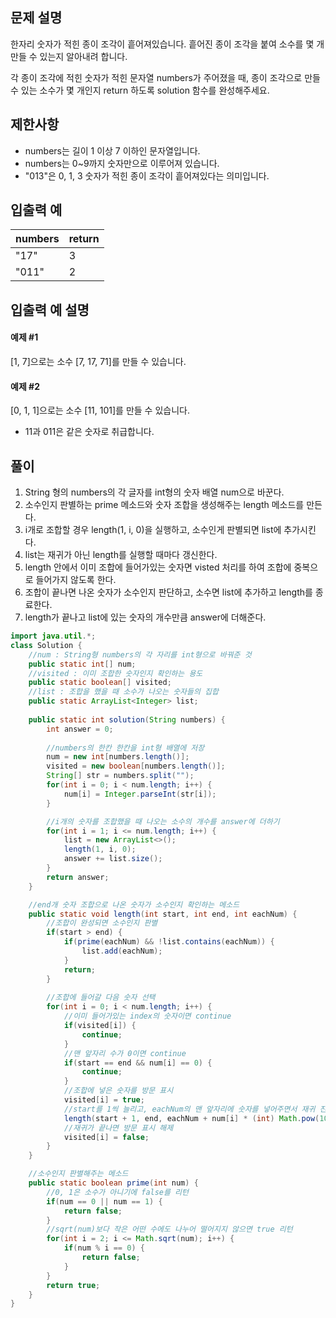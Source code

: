 ## 문제 설명
한자리 숫자가 적힌 종이 조각이 흩어져있습니다. 흩어진 종이 조각을 붙여 소수를 몇 개 만들 수 있는지 알아내려 합니다.

각 종이 조각에 적힌 숫자가 적힌 문자열 numbers가 주어졌을 때, 종이 조각으로 만들 수 있는 소수가 몇 개인지 return 하도록 solution 함수를 완성해주세요.

## 제한사항
- numbers는 길이 1 이상 7 이하인 문자열입니다.
- numbers는 0~9까지 숫자만으로 이루어져 있습니다.
- "013"은 0, 1, 3 숫자가 적힌 종이 조각이 흩어져있다는 의미입니다.

## 입출력 예
|numbers|return|
|--|--|
|"17"|3|
|"011"|2|

## 입출력 예 설명
#### 예제 #1
[1, 7]으로는 소수 [7, 17, 71]를 만들 수 있습니다.

#### 예제 #2
[0, 1, 1]으로는 소수 [11, 101]를 만들 수 있습니다.

- 11과 011은 같은 숫자로 취급합니다.

## 풀이
1. String 형의 numbers의 각 글자를 int형의 숫자 배열 num으로 바꾼다.
2. 소수인지 판별하는 prime 메소드와 숫자 조합을 생성해주는 length 메소드를 만든다.
3. i개로 조합할 경우 length(1, i, 0)을 실행하고, 소수인게 판별되면 list에 추가시킨다.
4. list는 재귀가 아닌 length를 실행할 때마다 갱신한다.
5. length 안에서 이미 조합에 들어가있는 숫자면 visted 처리를 하여 조합에 중복으로 들어가지 않도록 한다.
6. 조합이 끝나면 나온 숫자가 소수인지 판단하고, 소수면 list에 추가하고 length를 종료한다.
7. length가 끝나고 list에 있는 숫자의 개수만큼 answer에 더해준다.

```java
import java.util.*;
class Solution {
    //num : String형 numbers의 각 자리를 int형으로 바꿔준 것
    public static int[] num;
    //visited : 이미 조합한 숫자인지 확인하는 용도
    public static boolean[] visited;
    //list : 조합을 했을 때 소수가 나오는 숫자들의 집합
    public static ArrayList<Integer> list;
    
    public static int solution(String numbers) {
        int answer = 0;
        
        //numbers의 한칸 한칸을 int형 배열에 저장
        num = new int[numbers.length()];
        visited = new boolean[numbers.length()];
        String[] str = numbers.split("");
        for(int i = 0; i < num.length; i++) {
            num[i] = Integer.parseInt(str[i]);
        }

        //i개의 숫자를 조합했을 때 나오는 소수의 개수를 answer에 더하기
        for(int i = 1; i <= num.length; i++) {
            list = new ArrayList<>();
            length(1, i, 0);
            answer += list.size();
        }
        return answer;
    }

    //end개 숫자 조합으로 나온 숫자가 소수인지 확인하는 메소드
    public static void length(int start, int end, int eachNum) {
        //조합이 완성되면 소수인지 판별
        if(start > end) {
            if(prime(eachNum) && !list.contains(eachNum)) {
                list.add(eachNum);
            }
            return;
        }
        
        //조합에 들어갈 다음 숫자 선택
        for(int i = 0; i < num.length; i++) {
            //이미 들어가있는 index의 숫자이면 continue
            if(visited[i]) {
                continue;
            }
            //맨 앞자리 수가 0이면 continue
            if(start == end && num[i] == 0) {
                continue;
            }
            //조합에 넣은 숫자를 방문 표시
            visited[i] = true;
            //start를 1씩 늘리고, eachNum의 맨 앞자리에 숫자를 넣어주면서 재귀 진행
            length(start + 1, end, eachNum + num[i] * (int) Math.pow(10, start - 1));
            //재귀가 끝나면 방문 표시 해제
            visited[i] = false;
        }
    }

    //소수인지 판별해주는 메소드
    public static boolean prime(int num) {
        //0, 1은 소수가 아니기에 false를 리턴
        if(num == 0 || num == 1) {
            return false;
        }
        //sqrt(num)보다 작은 어떤 수에도 나누어 떨어지지 않으면 true 리턴
        for(int i = 2; i <= Math.sqrt(num); i++) {
            if(num % i == 0) {
                return false;
            }
        }
        return true;
    }
}
